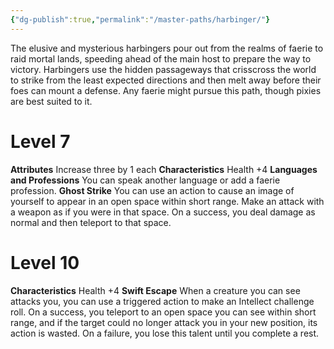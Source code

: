 ```yaml
---
{"dg-publish":true,"permalink":"/master-paths/harbinger/"}
---
```


The elusive and mysterious harbingers pour out from the realms of faerie to raid mortal lands, speeding ahead of the main host to prepare the way to victory. Harbingers use the hidden passageways that crisscross the world to strike from the least expected directions and then melt away before their foes can mount a defense. Any faerie might pursue this path, though pixies are best suited to it.
# Level 7
**Attributes** Increase three by 1 each
**Characteristics** Health +4
**Languages and Professions** You can speak another language or add a faerie profession.
**Ghost Strike** You can use an action to cause an image of yourself to appear in an open space within short range. Make an attack with a weapon as if you were in that space. On a success, you deal damage as normal and then teleport to that space.
# Level 10
**Characteristics** Health +4
**Swift Escape** When a creature you can see attacks you, you can use a triggered action to make an Intellect challenge roll. On a success, you teleport to an open space you can see within short range, and if the target could no longer attack you in your new position, its action is wasted. On a failure, you lose this talent until you complete a rest.
